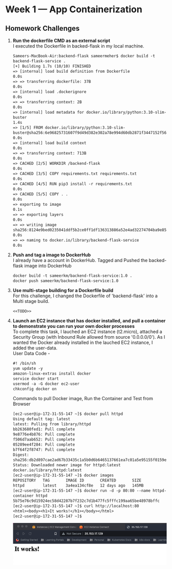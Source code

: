 # Week 1 — App Containerization

## Homework Challenges
1. **Run the dockerfile CMD as an external script**  
I executed the Dockerfile in backed-flask in my local machine.
    ```
    Sameers-MacBook-Air:backend-flask sameermeher$ docker build -t backend-flask-service .
    [+] Building 1.7s (10/10) FINISHED      
    => [internal] load build definition from Dockerfile                                                                                                                                             0.0s
    => => transferring dockerfile: 37B                                                                                                                                                              0.0s
    => [internal] load .dockerignore                                                                                                                                                                0.0s
    => => transferring context: 2B                                                                                                                                                                  0.0s
    => [internal] load metadata for docker.io/library/python:3.10-slim-buster                                                                                                                       1.4s
    => [1/5] FROM docker.io/library/python:3.10-slim-buster@sha256:6e96825731607f9d49d382e302a78e994d60db2871f3447152f56621069e6114                                                                 0.0s
    => [internal] load build context                                                                                                                                                                0.0s
    => => transferring context: 713B                                                                                                                                                                0.0s
    => CACHED [2/5] WORKDIR /backend-flask                                                                                                                                                          0.0s
    => CACHED [3/5] COPY requirements.txt requirements.txt                                                                                                                                          0.0s
    => CACHED [4/5] RUN pip3 install -r requirements.txt                                                                                                                                            0.0s
    => CACHED [5/5] COPY . .                                                                                                                                                                        0.0s
    => exporting to image                                                                                                                                                                           0.1s
    => => exporting layers                                                                                                                                                                          0.0s
    => => writing image sha256:8124e9bed0235041ddf5b2ce0ff1df136313886a52e4ad32274704ba9e853fb4                                                                                                     0.0s
    => => naming to docker.io/library/backend-flask-service                                                                                                                                         0.0s
    ```
2. **Push and tag a image to DockerHub**  
I already have a account in DockerHub. Tagged and Pushed the backed-flask image into DockerHub

    ```
    docker build -t sameerkm/backend-flask-service:1.0 .
    docker push sameerkm/backend-flask-service:1.0
    ```
3. **Use multi-stage building for a Dockerfile build**  
For this challenge, I changed the Dockerfile of 'backend-flask' into a Multi stage build.
    ```
    <<TODO>>
    ```
4. **Launch an EC2 instance that has docker installed, and pull a container to demonstrate you can run your own docker processes**  
To complete this task, I lauched an EC2 instance (t2.micro), attached a Security Group (with Inbound Rule allowed from source '0.0.0.0/0'). As I wanted the Docker already installed in the lauched EC2 instance, I added the user-data.  
User Data Code - 
    ```
    #! /bin/sh
    yum update -y
    amazon-linux-extras install docker
    service docker start
    usermod -a -G docker ec2-user
    chkconfig docker on
    ```  
    Commands to pull Docker image, Run the Container and Test from Browser  
    ```
    [ec2-user@ip-172-31-55-147 ~]$ docker pull httpd
    Using default tag: latest
    latest: Pulling from library/httpd
    bb263680fed1: Pull complete 
    9e8776e4b876: Pull complete 
    f506d7aab652: Pull complete 
    05289ee4f284: Pull complete 
    b7f64f2f8747: Pull complete 
    Digest: sha256:db2d897cae2ad67b33435c1a5b0d6b6465137661ea7c01a5e95155f0159e1bcf
    Status: Downloaded newer image for httpd:latest
    docker.io/library/httpd:latest
    [ec2-user@ip-172-31-55-147 ~]$ docker images
    REPOSITORY   TAG       IMAGE ID       CREATED       SIZE
    httpd        latest    3a4ea134cf8e   12 days ago   145MB
    [ec2-user@ip-172-31-55-147 ~]$ docker run -d -p 80:80 --name httpd-container httpd
    5b75e76c9d15924ec58d42287b7f232c7d1b477fc5fffc199aa65be48978bffc
    [ec2-user@ip-172-31-55-147 ~]$ curl http://localhost:80
    <html><body><h1>It works!</h1></body></html>
    [ec2-user@ip-172-31-55-147 ~]$ 
    ```
    ![Site accessible in browser](../_docs/assets/week-1/docker-ec2-site-browser.png)